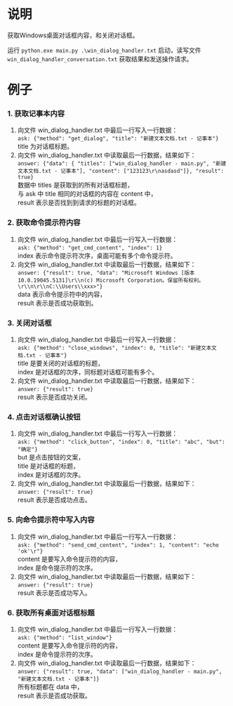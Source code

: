 # 说明

获取Windows桌面对话框内容，和关闭对话框。

运行 `python.exe main.py .\win_dialog_handler.txt` 启动，读写文件 `win_dialog_handler_conversation.txt` 获取结果和发送操作请求。

# 例子

### 1. 获取记事本内容

1. 向文件 win_dialog_handler.txt 中最后一行写入一行数据：  
    `ask: {"method": "get_dialog", "title": "新建文本文档.txt - 记事本"}`  
    title 为对话框标题。
2. 向文件 win_dialog_handler.txt 中读取最后一行数据，结果如下：  
    `answer: {"data": { "titles": ["win_dialog_handler - main.py", "新建文本文档.txt - 记事本"], "content": ["123123\r\nasdasd"]}, "result": true}`  
    数据中 titles 是获取到的所有对话框标题，  
    与 ask 中 title 相同的对话框的内容在 content 中，  
    result 表示是否找到到请求的标题的对话框。

### 2. 获取命令提示符内容

1. 向文件 win_dialog_handler.txt 中最后一行写入一行数据：  
    `ask: {"method": "get_cmd_content", "index": 1}`  
    index 表示命令提示符次序，桌面可能有多个命令提示符。
2. 向文件 win_dialog_handler.txt 中读取最后一行数据，结果如下：  
    `answer: {"result": true, "data": "Microsoft Windows [版本 10.0.19045.5131]\r\\n(c) Microsoft Corporation。保留所有权利。\r\\n\r\\nC:\\Users\\xxx>"}`  
    data 表示命令提示符中的内容，  
    result 表示是否成功获取到。

### 3. 关闭对话框

1. 向文件 win_dialog_handler.txt 中最后一行写入一行数据：  
    `ask: {"method": "close_windows", "index": 0, "title": "新建文本文档.txt - 记事本"}`  
    title 是要关闭的对话框的标题，  
    index 是对话框的次序，同标题对话框可能有多个。
2. 向文件 win_dialog_handler.txt 中读取最后一行数据，结果如下：  
    `answer: {"result": true}`  
    result 表示是否成功关闭。

### 4. 点击对话框确认按钮

1. 向文件 win_dialog_handler.txt 中最后一行写入一行数据：  
    `ask: {"method": "click_button", "index": 0, "title": "abc", "but": "确定"}`  
    but 是点击按钮的文案，  
    title 是对话框的标题，  
    index 是对话框的次序。
2. 向文件 win_dialog_handler.txt 中读取最后一行数据，结果如下：  
    `answer: {"result": true}`  
    result 表示是否成功点击。

### 5. 向命令提示符中写入内容

1. 向文件 win_dialog_handler.txt 中最后一行写入一行数据：  
    `ask: {"method": "send_cmd_content", "index": 1, "content": "echo 'ok'\r"}`  
    content 是要写入命令提示符的内容，  
    index 是命令提示符的次序。
2. 向文件 win_dialog_handler.txt 中读取最后一行数据，结果如下：  
    `answer: {"result": true}`  
    result 表示是否成功写入。

### 6. 获取所有桌面对话框标题

1. 向文件 win_dialog_handler.txt 中最后一行写入一行数据：  
    `ask: {"method": "list_window"}`  
    content 是要写入命令提示符的内容，  
    index 是命令提示符的次序。
2. 向文件 win_dialog_handler.txt 中读取最后一行数据，结果如下：  
    `answer: {"result": true, "data": ["win_dialog_handler - main.py", "新建文本文档.txt - 记事本"]}`  
    所有标题都在 data 中，  
    result 表示是否成功获取。
